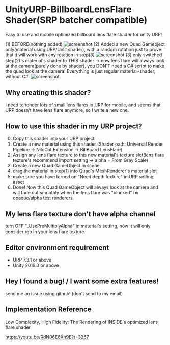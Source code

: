 # UnityURP-BillboardLensFlare Shader(SRP batcher compatible)
Easy to use and mobile optimized billboard lens flare shader for unity URP!

(1) BEFORE(nothing added)
![screenshot](https://i.imgur.com/gL6gQze.png)
(2) Added a new Quad Gamebject only(material using URP/Unlit shader), with a random rotation just to prove that it will work with any rotation in step(3)
![screenshot](https://i.imgur.com/TOtySEC.png)
(3) only switched step(2)'s material's shader to THIS shader -> now lens flare will always look at the camera(purely done by shader), you DON'T need a C# script to make the quad look at the camera! Everything is just regular material+shader, without C#.
![screenshot](https://i.imgur.com/pymZBQF.png)

Why creating this shader?
-------------------
I need to render lots of small lens flares in URP for mobile, and seems that URP doesn't have lens flare anymore, so I write a new one.

How to use this shader in my URP project?
-------------------
 0. Copy this shader into your URP project
 1. Create a new material using this shader (Shader path: Universal Render Pipeline -> NiloCat Extension -> BillBoard LensFlare)
 2. Assign any lens flare texture to this new material's texture slot(lens flare texture's recommend import setting -> alpha = From Gray Scale)
 3. Create a new Quad GameObject in scene
 4. drag the material in step(1) into Quad's MeshRenderer's material slot
 5. make sure you have turned on "Need depth texture" in URP setting asset
 5. Done! Now this Quad GameObject will always look at the camera and will fade out smoothly when the lens flare was "blocked" by opaque/alpha test renderers.

My lens flare texture don't have alpha channel
-------------------
turn OFF "_UsePreMultiplyAlpha" in material's setting, now it will only consider rgb in your lens flare texture.

Editor environment requirement
-----------------------
- URP 7.3.1 or above
- Unity 2019.3 or above

Hey I found a bug! / I want some extra features!
-----------------------
send me an issue using github! (don't send to my email)

Implementation Reference
-----------------------
Low Complexity, High Fidelity: The Rendering of INSIDE's optimized lens flare shader

https://youtu.be/RdN06E6Xn9E?t=3257
